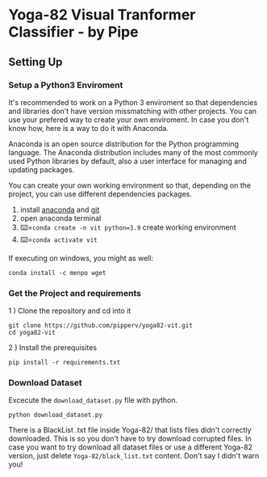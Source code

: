 # Yoga-82 Visual Tranformer Classifier - by Pipe

## Setting Up

### Setup a Python3 Enviroment

It's recommended to work on a Python 3 enviroment so that dependencies and libraries don't have version missmatching with other projects. You can use your prefered way to create your own enviroment. In case you don't know how, here is a way to do it with Anaconda.

Anaconda is an open source distribution for the Python programming language. The Anaconda distribution includes many of the most commonly used Python libraries by default, also a user interface for managing and updating packages.

You can create your own working environment so that, depending on the project, you can use different dependencies packages.

1. install [anaconda](https://www.anaconda.com/) and [git](https://git-scm.com)
1. open anaconda terminal
1. ⌨️=``conda create -n vit python=3.9`` create working environment
1. ⌨️=``conda activate vit``


If executing on windows, you might as well:

    conda install -c menpo wget

### Get the Project and requirements

1 ) Clone the repository and cd into it

```
git clone https://github.com/pipperv/yoga82-vit.git
cd yoga82-vit
```

2 ) Install the prerequisites

```
pip install -r requirements.txt
```

### Download Dataset

Excecute the ``download_dataset.py`` file with python.

```
python download_dataset.py
```

There is a BlackList .txt file inside Yoga-82/ that lists files didn't correctly downloaded. This is so you don't have to try download corrupted files. In case you want to try download all dataset files or use a different Yoga-82 version, just delete ``Yoga-82/black_list.txt`` content. Don't say I didn't warn you!